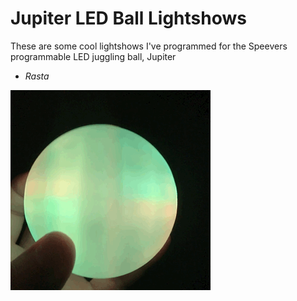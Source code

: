 # Jupiter LED Ball Lightshows

These are some cool lightshows I've programmed for the Speevers programmable LED juggling ball, Jupiter

- _Rasta_

![rasta](https://github.com/Banjerr/jupiter-ball-lightshows/blob/master/rasta.gif?raw=true)
